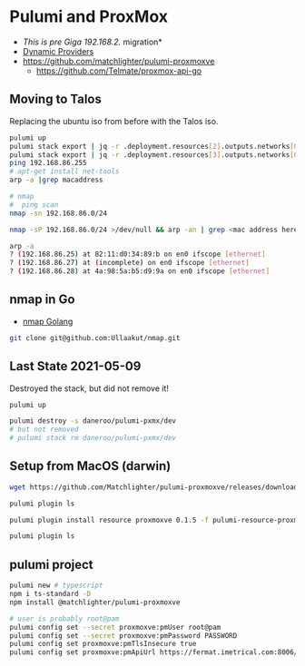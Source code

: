 # Pulumi and ProxMox

- _This is pre Giga 192.168.2._ migration\*
- [Dynamic Providers](https://www.pulumi.com/blog/dynamic-providers/)
- <https://github.com/matchlighter/pulumi-proxmoxve>
  - https://github.com/Telmate/proxmox-api-go

## Moving to Talos

Replacing the ubuntu iso from before with the Talos iso.

```bash
pulumi up
pulumi stack export | jq -r .deployment.resources[2].outputs.networks[0].macaddr
pulumi stack export | jq -r .deployment.resources[3].outputs.networks[0].macaddr
ping 192.168.86.255
# apt-get install net-tools
arp -a |grep macaddress

# nmap
#  ping scan
nmap -sn 192.168.86.0/24

nmap -sP 192.168.86.0/24 >/dev/null && arp -an | grep <mac address here> | awk '{print $2}' | sed 's/[()]//g'

arp -a
? (192.168.86.25) at 82:11:d0:34:89:b on en0 ifscope [ethernet]
? (192.168.86.27) at (incomplete) on en0 ifscope [ethernet]
? (192.168.86.28) at 4a:98:5a:b5:d9:9a on en0 ifscope [ethernet]
```

## nmap in Go

- [nmap Golang](https://github.com/Ullaakut/nmap)

```bash
git clone git@github.com:Ullaakut/nmap.git
```

## Last State 2021-05-09

Destroyed the stack, but did not remove it!

```bash
pulumi up

pulumi destroy -s daneroo/pulumi-pxmx/dev
# but not removed
# pulumi stack rm daneroo/pulumi-pxmx/dev
```

## Setup from MacOS (darwin)

```bash
wget https://github.com/Matchlighter/pulumi-proxmoxve/releases/download/v0.1.5/pulumi-resource-proxmoxve-v0.1.5-darwin-amd64.tar.gz

pulumi plugin ls

pulumi plugin install resource proxmoxve 0.1.5 -f pulumi-resource-proxmoxve-v0.1.5-darwin-amd64.tar.gz

pulumi plugin ls

```

## pulumi project

```bash
pulumi new # typescript
npm i ts-standard -D
npm install @matchlighter/pulumi-proxmoxve

# user is probably root@pam
pulumi config set --secret proxmoxve:pmUser root@pam
pulumi config set --secret proxmoxve:pmPassword PASSWORD
pulumi config set proxmoxve:pmTlsInsecure true
pulumi config set proxmoxve:pmApiUrl https://fermat.imetrical.com:8006/api2/json
```
